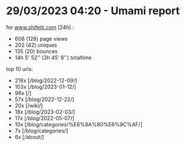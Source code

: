 # 29/03/2023 04:20 - Umami report
for www.shifeiti.com [24h] :

 - 608 (128) page views
 - 202 (42) uniques
 - 135 (20) bounces
 - 14h 5' 52'' (3h 45' 8'') totaltime


top 10 urls:
 - 218x [/blog/2022-12-09/]
 - 103x [/blog/2023-01-12/]
 - 96x [/]
 - 57x [/blog/2022-12-22/]
 - 20x [/wiki/]
 - 18x [/blog/2023-02-03/]
 - 17x [/blog/2022-05-07/]
 - 10x [/blog/categories/%E6%8A%80%E6%9C%AF/]
 - 7x [/blog/categories/]
 - 6x [/about/]


